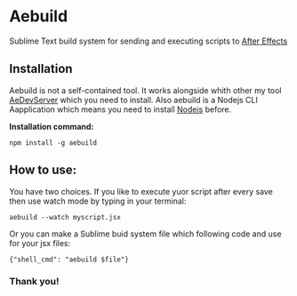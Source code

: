 # Aebuild
Sublime Text build system for sending and executing scripts to [After Effects](https://www.adobe.com)
## Installation
Aebuild is not a self-contained tool. It works alongside whith other my tool [AeDevServer](https://github.com/punchx/aedevserver) which you need to install.
Also aebuild is a Nodejs CLI Aapplication which means you need to install [Nodejs](https://nodejs.org/en/) before.

**Installation command:**
```
npm install -g aebuild
```
## How to use:
You have two choices. If you like to execute yuor script after every save then use watch mode by typing in your terminal:
```
aebuild --watch myscript.jsx
```
Or you can make a Sublime buid system file which following code and use for your jsx files:
```
{"shell_cmd": "aebuild $file"}
```
### Thank you!
